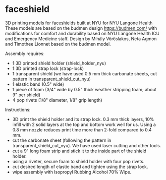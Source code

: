 # faceshield

3D printing models for faceshields built at NYU for NYU Langone Health
These models are based on the budmen design  https://budmen.com/ with modifications 
for comfort and durability based on NYU Langone Health ICU and Emergency Medicine staff.
Design by Mihály Vöröslakos, Neta Agmon and Timothee Lionnet based on the budmen model.

Assembly requires:
- 1 3D printed shield holder (shield_holder_nyu)
- 1 3D printed strap lock (strap-lock)
- 1 transparent shield (we have used 0.5 mm thick carbonate sheets, cut pattern in transparent_shield_cut_nyu)
- 1 elastic band (0.5" wide)
- 1 piece of foam (3/4" wide by 0.5" thick weather stripping foam; about 9" per shield)
- 4 pop rivets (1/8" diameter, 1/8" grip length)

Instructions:
- 3D print the shield holder and its strap lock. 0.3 mm thick layers, 10% infill with 2 solid layers at the top and bottom work well for us. Using a 0.8 mm nozzle reduces print time more than 2-fold compared to 0.4 mm.
- cut the carbonate sheet (following the pattern in transparent_shield_cut_nyu). We have used laser cutting and other tools.
- cut a 9" long foam strip and stick it to the inside part of the shield holder.
- using a riveter, secure foam to shield holder with four pop rivets.
- cut desired length of elastic band and tighten using the strap lock.
- wipe assembly with Isopropyl Rubbing Alcohol 70% Wipe.



